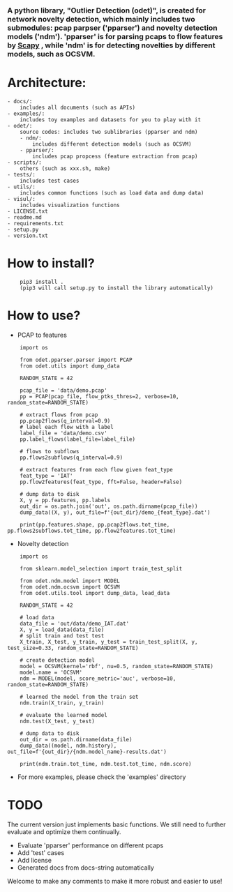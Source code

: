 ### A python library, "Outlier Detection (odet)",  is created for network novelty detection, which mainly includes two submodules: pcap parpser ('pparser') and novelty detection models ('ndm'). 'pparser' is for parsing pcaps to flow features by [Scapy](https://scapy.net/) , while 'ndm' is for detecting novelties by different models, such as OCSVM.

# Architecture:
    - docs/: 
        includes all documents (such as APIs)
    - examples/: 
        includes toy examples and datasets for you to play with it 
    - odet/: 
        source codes: includes two sublibraries (pparser and ndm)
        - ndm/: 
            includes different detection models (such as OCSVM)
        - pparser/: 
            includes pcap propcess (feature extraction from pcap) 
    - scripts/: 
        others (such as xxx.sh, make) 
    - tests/: 
        includes test cases
    - utils/: 
        includes common functions (such as load data and dump data)
    - visul/: 
        includes visualization functions
    - LICENSE.txt
    - readme.md
    - requirements.txt
    - setup.py
    - version.txt
   
    
# How to install?
```
    pip3 install . 
    (pip3 will call setup.py to install the library automatically)
```


# How to use?
- PCAP to features
```python3
    import os

    from odet.pparser.parser import PCAP
    from odet.utils import dump_data
    
    RANDOM_STATE = 42
    
    pcap_file = 'data/demo.pcap'
    pp = PCAP(pcap_file, flow_ptks_thres=2, verbose=10, random_state=RANDOM_STATE)

    # extract flows from pcap
    pp.pcap2flows(q_interval=0.9)
    # label each flow with a label
    label_file = 'data/demo.csv'
    pp.label_flows(label_file=label_file)

    # flows to subflows
    pp.flows2subflows(q_interval=0.9)

    # extract features from each flow given feat_type
    feat_type = 'IAT'
    pp.flow2features(feat_type, fft=False, header=False)

    # dump data to disk
    X, y = pp.features, pp.labels
    out_dir = os.path.join('out', os.path.dirname(pcap_file))
    dump_data((X, y), out_file=f'{out_dir}/demo_{feat_type}.dat')

    print(pp.features.shape, pp.pcap2flows.tot_time, pp.flows2subflows.tot_time, pp.flow2features.tot_time)

```

- Novelty detection
```python3
    import os

    from sklearn.model_selection import train_test_split
    
    from odet.ndm.model import MODEL
    from odet.ndm.ocsvm import OCSVM
    from odet.utils.tool import dump_data, load_data
    
    RANDOM_STATE = 42

    # load data
    data_file = 'out/data/demo_IAT.dat'
    X, y = load_data(data_file)
    # split train and test test
    X_train, X_test, y_train, y_test = train_test_split(X, y, test_size=0.33, random_state=RANDOM_STATE)

    # create detection model
    model = OCSVM(kernel='rbf', nu=0.5, random_state=RANDOM_STATE)
    model.name = 'OCSVM'
    ndm = MODEL(model, score_metric='auc', verbose=10, random_state=RANDOM_STATE)

    # learned the model from the train set
    ndm.train(X_train, y_train)

    # evaluate the learned model
    ndm.test(X_test, y_test)

    # dump data to disk
    out_dir = os.path.dirname(data_file)
    dump_data((model, ndm.history), out_file=f'{out_dir}/{ndm.model_name}-results.dat')

    print(ndm.train.tot_time, ndm.test.tot_time, ndm.score)
```

- For more examples, please check the 'examples' directory 
    


# TODO
The current version just implements basic functions. We still need to further evaluate and optimize them continually. 
- Evaluate 'pparser' performance on different pcaps
- Add 'test' cases
- Add license
- Generated docs from docs-string automatically


Welcome to make any comments to make it more robust and easier to use!
